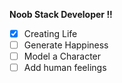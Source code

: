 **Noob Stack Developer !!** 

- [x] Creating Life
- [ ] Generate Happiness
- [ ] Model a Character
- [ ] Add human feelings  
<br/>
